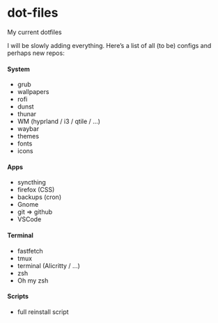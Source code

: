 # dot-files
My current dotfiles

I will be slowly adding everything.
Here’s a list of all (to be) configs and perhaps new repos:

#### System
- grub
- wallpapers
- rofi
- dunst
- thunar
- WM (hyprland / i3 / qtile / ...)
- waybar
- themes
- fonts
- icons

#### Apps
- syncthing
- firefox (CSS)
- backups (cron)
- Gnome
- git => github
- VSCode

#### Terminal
- fastfetch
- tmux
- terminal (Alicritty / ...)
- zsh
- Oh my zsh

#### Scripts
- full reinstall script

